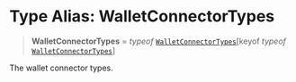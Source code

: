 # Type Alias: WalletConnectorTypes

> **WalletConnectorTypes** = *typeof* [`WalletConnectorTypes`](../variables/WalletConnectorTypes.md)\[keyof *typeof* [`WalletConnectorTypes`](../variables/WalletConnectorTypes.md)\]

The wallet connector types.
